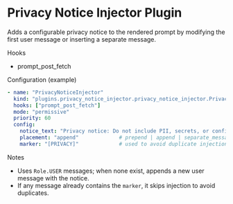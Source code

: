# Privacy Notice Injector Plugin

Adds a configurable privacy notice to the rendered prompt by modifying the first user message or inserting a separate message.

Hooks
- prompt_post_fetch

Configuration (example)
```yaml
- name: "PrivacyNoticeInjector"
  kind: "plugins.privacy_notice_injector.privacy_notice_injector.PrivacyNoticeInjectorPlugin"
  hooks: ["prompt_post_fetch"]
  mode: "permissive"
  priority: 60
  config:
    notice_text: "Privacy notice: Do not include PII, secrets, or confidential information."
    placement: "append"             # prepend | append | separate_message
    marker: "[PRIVACY]"             # used to avoid duplicate injection
```

Notes
- Uses `Role.USER` messages; when none exist, appends a new user message with the notice.
- If any message already contains the `marker`, it skips injection to avoid duplicates.

